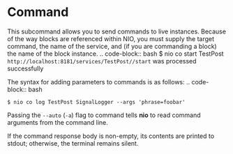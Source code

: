 # Command

This subcommand allows you to send commands to live instances. Because of the way blocks are referenced within NIO, you must supply the target command, the name of the service, and (if you are commanding a block) the name of the block instance.
.. code-block:: bash
    $ nio co start TestPost
    `http://localhost:8181/services/TestPost//start` was processed successfully

The syntax for adding parameters to commands is as follows:
.. code-block:: bash

    $ nio co log TestPost SignalLogger --args 'phrase=foobar'

Passing the `--auto` (`-a`) flag to command tells **nio** to read command arguments from the command line.

If the command response body is non-empty, its contents are printed to stdout; otherwise, the terminal remains silent.
